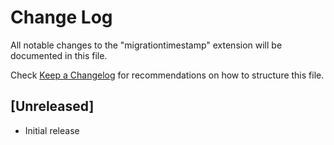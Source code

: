 # Change Log

All notable changes to the "migrationtimestamp" extension will be documented in this file.

Check [Keep a Changelog](http://keepachangelog.com/) for recommendations on how to structure this file.

## [Unreleased]

- Initial release